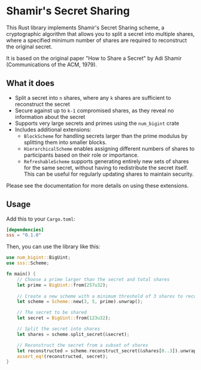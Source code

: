 # Shamir's Secret Sharing

This Rust library implements Shamir's Secret Sharing scheme, a cryptographic algorithm that allows you to split a secret into multiple shares, 
where a specified minimum number of shares are required to reconstruct the original secret. 

It is based on the original paper "How to Share a Secret" by Adi Shamir (Communications of the ACM, 1979).

## What it does

- Split a secret into `n` shares, where any `k` shares are sufficient to reconstruct the secret
- Secure against up to `k-1` compromised shares, as they reveal no information about the secret
- Supports very large secrets and primes using the `num_bigint` crate
- Includes additional extensions:
  - `BlockScheme` for handling secrets larger than the prime modulus by splitting them into smaller blocks.
  - `HierarchicalScheme` enables assigning different numbers of shares to participants based on their role or importance. 
  - `RefreshableScheme` supports generating entirely new sets of shares for the same secret, without having to redistribute the secret itself. This can be useful for regularly updating shares to maintain security.
  
Please see the documentation for more details on using these extensions.

## Usage

Add this to your `Cargo.toml`:

```toml
[dependencies]
sss = "0.1.0"
```

Then, you can use the library like this:

```rust
use num_bigint::BigUint;
use sss::Scheme;

fn main() {
    // Choose a prime larger than the secret and total shares
    let prime = BigUint::from(257u32);
    
    // Create a new scheme with a minimum threshold of 3 shares to reconstruct, and 5 shares total
    let scheme = Scheme::new(3, 5, prime).unwrap();

    // The secret to be shared    
    let secret = BigUint::from(123u32);

    // Split the secret into shares    
    let shares = scheme.split_secret(&secret);

    // Reconstruct the secret from a subset of shares
    let reconstructed = scheme.reconstruct_secret(&shares[0..3]).unwrap();
    assert_eq!(reconstructed, secret);
}
```
